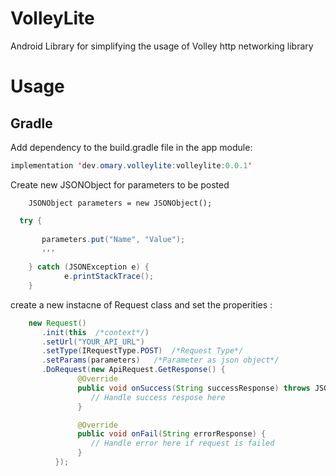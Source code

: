 # VolleyLite
Android Library for simplifying the usage of Volley http networking library

# Usage

## Gradle 

 Add dependency to the build.gradle file in the app module:

```java
implementation 'dev.omary.volleylite:volleylite:0.0.1'
```

Create new JSONObject for parameters to be posted 

        JSONObject parameters = new JSONObject();
```java
  try {
  
       parameters.put("Name", "Value");
       ,,,
       
    } catch (JSONException e) {
            e.printStackTrace();
    }
```

create a new instacne of Request class and set the properities :

```java
    new Request()
       .init(this  /*context*/)
       .setUrl("YOUR_API_URL")
       .setType(IRequestType.POST)  /*Request Type*/
       .setParams(parameters)   /*Parameter as json object*/
       .DoRequest(new ApiRequest.GetResponse() {
               @Override
               public void onSuccess(String successResponse) throws JSONException {
                  // Handle success respose here
               }

               @Override
               public void onFail(String errorResponse) {
                  // Handle error here if request is failed
               }
          });
                
 ```
